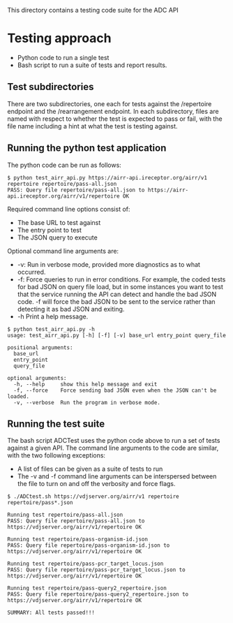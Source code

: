 This directory contains a testing code suite for the ADC API

# Testing approach

- Python code to run a single test
- Bash script to run a suite of tests and report results.

## Test subdirectories

There are two subdirectories, one each for tests against the /repertoire endpoint and the /rearrangement
endpoint. In each subdirectory, files are named with respect to whether the test is expected to pass or
fail, with the file name including a hint at what the test is testing against.

## Running the python test application

The python code can be run as follows:
```
$ python test_airr_api.py https://airr-api.ireceptor.org/airr/v1 repertoire repertoire/pass-all.json
PASS: Query file repertoire/pass-all.json to https://airr-api.ireceptor.org/airr/v1/repertoire OK
```
Required command line options consist of:
- The base URL to test against
- The entry point to test
- The JSON query to execute

Optional command line arguments are:
- -v: Run in verbose mode, provided more diagnostics as to what occurred.
- -f: Force queries to run in error conditions. For example, the coded tests for bad JSON on query file load, but in some instances you want to test that the service running the API can detect and handle the bad JSON code. -f will force the bad JSON to be sent to the service rather than detecting it as bad JSON and exiting.
- -h Print a help message.

```
$ python test_airr_api.py -h
usage: test_airr_api.py [-h] [-f] [-v] base_url entry_point query_file

positional arguments:
  base_url
  entry_point
  query_file

optional arguments:
  -h, --help     show this help message and exit
  -f, --force    Force sending bad JSON even when the JSON can't be loaded.
  -v, --verbose  Run the program in verbose mode.
```

## Running the test suite

The bash script ADCTest uses the python code above to run a set of tests against a given API. The
command line arguments to the code are similar, with the two following exceptions:
- A list of files can be given as a suite of tests to run
- The -v and -f command line arguments can be interspersed between the file to turn on and off the verbosity and force flags.

```
$ ./ADCtest.sh https://vdjserver.org/airr/v1 repertoire repertoire/pass*.json

Running test repertoire/pass-all.json
PASS: Query file repertoire/pass-all.json to https://vdjserver.org/airr/v1/repertoire OK

Running test repertoire/pass-organism-id.json
PASS: Query file repertoire/pass-organism-id.json to https://vdjserver.org/airr/v1/repertoire OK

Running test repertoire/pass-pcr_target_locus.json
PASS: Query file repertoire/pass-pcr_target_locus.json to https://vdjserver.org/airr/v1/repertoire OK

Running test repertoire/pass-query2_repertoire.json
PASS: Query file repertoire/pass-query2_repertoire.json to https://vdjserver.org/airr/v1/repertoire OK

SUMMARY: All tests passed!!!
```
